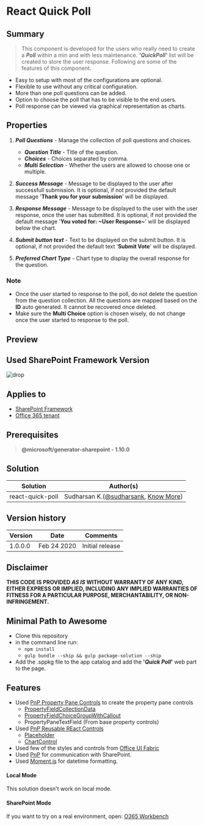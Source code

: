 # React Quick Poll

## Summary
> This component is developed for the users who really need to create a **_Poll_** within a min and with less maintenance. **_'QuickPoll'_** list will be created to store the user response. Following are some of the features of this component.
* Easy to setup with most of the configurations are optional.
* Flexible to use without any critical configuration.
* More than one poll questions can be added.
* Option to choose the poll that has to be visible to the end users.
* Poll response can be viewed via graphical representation as charts.

## Properties

1. **_Poll Questions_** - Manage the collection of poll questions and choices.
    
    * **_Question Title_** - Title of the question.
    * **_Choices_** - Choices separated by comma.
    * **_Multi Selection_** - Whether the users are allowed to choose one or multiple.

2. **_Success Message_** - Message to be displayed to the user after successfull submission. It is optional, if not provided the default message '**Thank you for your submission**' will be displayed.

3. **_Response Message_** - Message to be displayed to the user with the user response, once the user has submitted. It is optional, if not provided the default message '**You voted for: ~User Response~**' will be displayed below the chart.

4. **_Submit button text_** - Text to be displayed on the submit button. It is optional, if not provided the default text '**Submit Vote**' will be displayed.

5. **_Preferred Chart Type_** - Chart type to display the overall response for the question.

### Note
* Once the user started to response to the poll, do not delete the question from the question collection. All the questions are mapped based on the **ID** auto generated. It cannot be recovered once deleted.
* Make sure the **Multi Choice** option is chosen wisely, do not change once the user started to response to the poll.

## Preview

## Used SharePoint Framework Version 
![drop](https://img.shields.io/badge/version-GA-green.svg)

## Applies to

* [SharePoint Framework](https:/dev.office.com/sharepoint)
* [Office 365 tenant](https://dev.office.com/sharepoint/docs/spfx/set-up-your-development-environment)

## Prerequisites
 
> **@microsoft/generator-sharepoint - 1.10.0**

## Solution

Solution|Author(s)
--------|---------
react-quick-poll | Sudharsan K.([@sudharsank](https://twitter.com/sudharsank), [Know More](http://windowssharepointserver.blogspot.com/))

## Version history

Version|Date|Comments
-------|----|--------
1.0.0.0|Feb 24 2020|Initial release

## Disclaimer
**THIS CODE IS PROVIDED *AS IS* WITHOUT WARRANTY OF ANY KIND, EITHER EXPRESS OR IMPLIED, INCLUDING ANY IMPLIED WARRANTIES OF FITNESS FOR A PARTICULAR PURPOSE, MERCHANTABILITY, OR NON-INFRINGEMENT.**

## Minimal Path to Awesome

- Clone this repository
- in the command line run:
  - `npm install`
  - `gulp bundle --ship && gulp package-solution --ship`
- Add the .sppkg file to the app catalog and add the **'_Quick Poll_'** web part to the page.

## Features
- Used [PnP Property Pane Controls](https://sharepoint.github.io/sp-dev-fx-property-controls/) to create the property pane controls
    * [PropertyFieldCollectionData](https://sharepoint.github.io/sp-dev-fx-property-controls/controls/PropertyFieldCollectionData/)
    * [PropertyFieldChoiceGroupWithCallout](https://sharepoint.github.io/sp-dev-fx-property-controls/controls/PropertyFieldChoiceGroupWithCallout/)
    * PropertyPaneTextField (From base property controls)
- Used [PnP Reusable REact Controls](https://sharepoint.github.io/sp-dev-fx-controls-react/)
    * [Placeholder](https://sharepoint.github.io/sp-dev-fx-controls-react/controls/Placeholder/)
    * [ChartControl](https://sharepoint.github.io/sp-dev-fx-controls-react/controls/ChartControl/)
- Used few of the styles and controls from [Office UI Fabric](https://developer.microsoft.com/en-us/fabric)
- Used [PnP](https://pnp.github.io/pnpjs/) for communication with SharePoint.
- Used [Moment.js](https://momentjs.com/) for datetime formatting.

#### Local Mode
This solution doesn't work on local mode.

#### SharePoint Mode
If you want to try on a real environment, open:
[O365 Workbench](https://your-domain.sharepoint.com/_layouts/15/workbench.aspx)